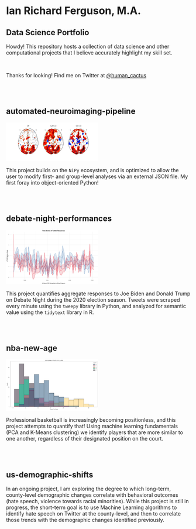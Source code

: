 # Ian Richard Ferguson, M.A.
## Data Science Portfolio

Howdy! This repository hosts a collection of data science and other computational projects that I believe accurately highlight my skill set.

<br>

Thanks for looking! Find me on Twitter at <a href="https://twitter.com/human_cactus" target="_blank">@human_cactus</a>

<br> <br>

## automated-neuroimaging-pipeline

<img src=".img/imaging.jpg" width=50%>

This project builds on the `NiPy` ecosystem, and is optimized to allow the user to modify first- and group-level analyses via an external JSON file. My first foray into object-oriented Python!

<br> <br>

## debate-night-performances

<img src=".img/debate-night.png" width=50%>

This project quantifies aggregate responses to Joe Biden and Donald Trump on Debate Night during the 2020 election season. Tweets were scraped every minute using the `tweepy` library in Python, and analyzed for semantic value using the `tidytext` library in R. 


<br> <br>

## nba-new-age

<img src=".img/nba.png" width=50%>

Professional basketball is increasingly becoming positionless, and this project attempts to quantify that! Using machine learning fundamentals (PCA and K-Means clustering) we identify players that are more similar to one another, regardless of their designated position on the court.

<br> <br>

## us-demographic-shifts

In an ongoing project, I am exploring the degree to which long-term, county-level demographic changes correlate with behavioral outcomes (hate speech, violence towards racial minorities). While this project is still in progress, the short-term goal is to use Machine Learning algorithms to identify hate speech on Twitter at the county-level, and then to correlate those trends with the demographic changes identified previously.